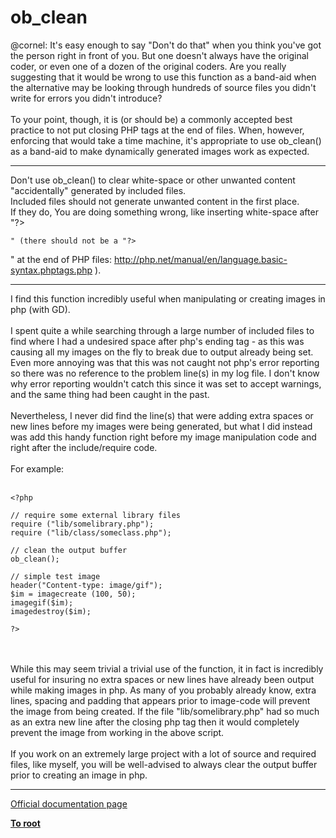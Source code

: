 # ob_clean



@cornel: It&apos;s easy enough to say "Don&apos;t do that" when you think you&apos;ve got the person right in front of you. But one doesn&apos;t always have the original coder, or even one of a dozen of the original coders. Are you really suggesting that it would be wrong to use this function as a band-aid when the alternative may be looking through hundreds of source files you didn&apos;t write for errors you didn&apos;t introduce?<br><br>To your point, though, it is (or should be) a commonly accepted best practice to not put closing PHP tags at the end of files. When, however, enforcing that would take a time machine, it&apos;s appropriate to use ob_clean() as a band-aid to make dynamically generated images work as expected.  

---

Don&apos;t use ob_clean() to clear white-space or other unwanted content "accidentally" generated by included files.<br>Included files should not generate unwanted content in the first place.<br>If they do, You are doing something wrong, like inserting white-space after "?>
```
" (there should not be a "?>
```
" at the end of PHP files: http://php.net/manual/en/language.basic-syntax.phptags.php ).  

---

I find this function incredibly useful when manipulating or creating images in php (with GD).<br><br>I spent quite a while searching through a large number of included files to find where I had a undesired space after php&apos;s ending tag - as this was causing all my images on the fly to break due to output already being set. Even more annoying was that this was not caught not php&apos;s error reporting so there was no reference to the problem line(s) in my log file. I don&apos;t know why error reporting wouldn&apos;t catch this since it was set to accept warnings, and the same thing had been caught in the past.<br><br>Nevertheless, I never did find the line(s) that were adding extra spaces or new lines before my images were being generated, but what I did instead was add this handy function right before my image manipulation code and right after the include/require code.<br><br>For example:<br><br>

```
<?php

// require some external library files
require ("lib/somelibrary.php");
require ("lib/class/someclass.php");

// clean the output buffer
ob_clean();

// simple test image
header("Content-type: image/gif");
$im = imagecreate (100, 50);
imagegif($im);
imagedestroy($im);

?>
```
<br><br>While this may seem trivial a trivial use of the function, it in fact is incredibly useful for insuring no extra spaces or new lines have already been output while making images in php. As many of you probably already know, extra lines, spacing and padding that appears prior to image-code will prevent the image from being created. If the file "lib/somelibrary.php" had so much as an extra new line after the closing php tag then it would completely prevent the image from working in the above script.<br><br>If you work on an extremely large project with a lot of source and required files, like myself, you will be well-advised to always clear the output buffer prior to creating an image in php.  

---

[Official documentation page](https://www.php.net/manual/en/function.ob-clean.php)

**[To root](/README.md)**